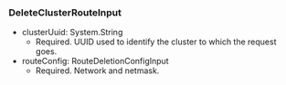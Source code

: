 ### DeleteClusterRouteInput


- clusterUuid: System.String
  - Required. UUID used to identify the cluster to which the request goes.
- routeConfig: RouteDeletionConfigInput
  - Required. Network and netmask.
